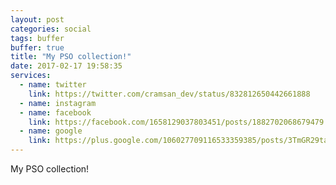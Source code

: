 ```yaml
---
layout: post
categories: social
tags: buffer
buffer: true
title: "My PSO collection!"
date: 2017-02-17 19:58:35
services: 
  - name: twitter
    link: https://twitter.com/cramsan_dev/status/832812650442661888
  - name: instagram
  - name: facebook
    link: https://facebook.com/1658129037803451/posts/1882702068679479
  - name: google
    link: https://plus.google.com/106027709116533359385/posts/3TmGR29tamj
---
```

My PSO collection!

